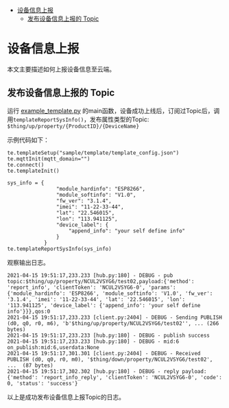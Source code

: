 * [设备信息上报](#设备信息上报)
  * [发布设备信息上报的 Topic ](#发布设备信息上报的-Topic)

# 设备信息上报

本文主要描述如何上报设备信息至云端。

## 发布设备信息上报的 Topic 

运行 [example_template.py](../sample/template/example_template.py) 的main函数，设备成功上线后，订阅过Topic后，调用`templateReportSysInfo()`，发布属性类型的Topic:
`$thing/up/property/{ProductID}/{DeviceName}` 

示例代码如下：

```
te.templateSetup("sample/template/template_config.json")
te.mqttInit(mqtt_domain="")
te.connect()
te.templateInit()

sys_info = {
                "module_hardinfo": "ESP8266",
                "module_softinfo": "V1.0",
                "fw_ver": "3.1.4",
                "imei": "11-22-33-44",
                "lat": "22.546015",
                "lon": "113.941125",
                "device_label": {
                    "append_info": "your self define info"
                }
            }
te.templateReportSysInfo(sys_info)
```

观察输出日志。

```
2021-04-15 19:51:17,233.233 [hub.py:180] - DEBUG - pub topic:$thing/up/property/NCUL2VSYG6/test02,payload:{'method': 'report_info', 'clientToken': 'NCUL2VSYG6-0', 'params': {'module_hardinfo': 'ESP8266', 'module_softinfo': 'V1.0', 'fw_ver': '3.1.4', 'imei': '11-22-33-44', 'lat': '22.546015', 'lon': '113.941125', 'device_label': {'append_info': 'your self define info'}}},qos:0
2021-04-15 19:51:17,233.233 [client.py:2404] - DEBUG - Sending PUBLISH (d0, q0, r0, m6), 'b'$thing/up/property/NCUL2VSYG6/test02'', ... (266 bytes)
2021-04-15 19:51:17,233.233 [hub.py:180] - DEBUG - publish success
2021-04-15 19:51:17,233.233 [hub.py:180] - DEBUG - mid:6
on_publish:mid:6,userdata:None
2021-04-15 19:51:17,301.301 [client.py:2404] - DEBUG - Received PUBLISH (d0, q0, r0, m0), '$thing/down/property/NCUL2VSYG6/test02', ...  (87 bytes)
2021-04-15 19:51:17,302.302 [hub.py:180] - DEBUG - reply payload:{'method': 'report_info_reply', 'clientToken': 'NCUL2VSYG6-0', 'code': 0, 'status': 'success'}
```
以上是成功发布设备信息上报Topic的日志。

